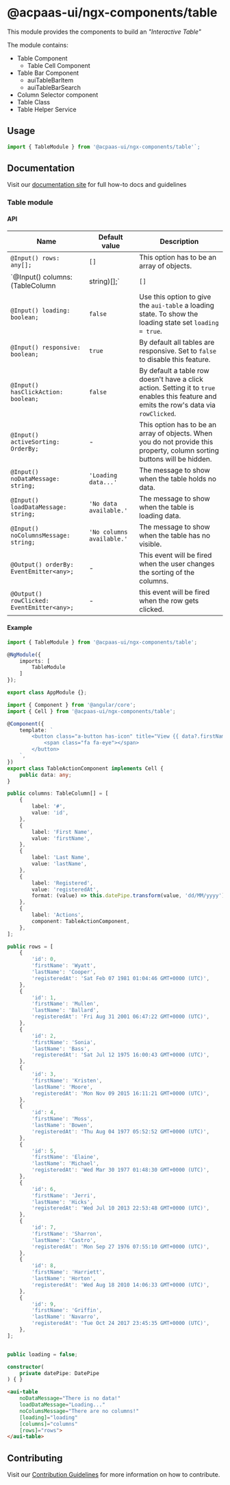 # @acpaas-ui/ngx-components/table

This module provides the components to build an *"Interactive Table"*

The module contains:
- Table Component
    - Table Cell Component
- Table Bar Component
    - auiTableBarItem
    - auiTableBarSearch
- Column Selector component
- Table Class
- Table Helper Service

## Usage

```typescript
import { TableModule } from '@acpaas-ui/ngx-components/table'`;
```

## Documentation

Visit our [documentation site](https://acpaas-ui.digipolis.be/) for full how-to docs and guidelines

### Table module

#### API

| Name         | Default value | Description |
| -----------  | ------ | -------------------------- |
| `@Input() rows: any[];` | `[]` | This option has to be an array of objects. |
| `@Input() columns: (TableColumn|string)[];` | `[]` | An array of TableColumns or an array of strings. Use this option to define and manage the columns of the table. |
| `@Input() loading: boolean;` | `false` | Use this option to give the `aui-table` a loading state. To show the loading state set `loading = true`. |
| `@Input() responsive: boolean;` | `true` | By default all tables are responsive. Set to `false` to disable this feature. |
| `@Input() hasClickAction: boolean;` | `false` | By default a table row doesn't have a click action. Setting it to `true` enables this feature and emits the row's data via `rowClicked`. |
| `@Input() activeSorting: OrderBy;` | - | This option has to be an array of objects. When you do not provide this property, column sorting buttons will be hidden. |
| `@Input() noDataMessage: string;` | `'Loading data...'` | The message to show when the table holds no data. |
| `@Input() loadDataMessage: string;` | `'No data available.'` | The message to show when the table is loading data. |
| `@Input() noColumnsMessage: string;` | `'No columns available.'` | The message to show when the table has no visible. |
| `@Output() orderBy: EventEmitter<any>;` | - | This event will be fired when the user changes the sorting of the columns. |
| `@Output() rowClicked: EventEmitter<any>;` | - | this event will be fired when the row gets clicked. |

#### Example

```typescript
import { TableModule } from '@acpaas-ui/ngx-components/table';

@NgModule({
    imports: [
        TableModule
    ]
});

export class AppModule {};
```

```typescript
import { Component } from '@angular/core';
import { Cell } from '@acpaas-ui/ngx-components/table';

@Component({
	template: `
		<button class="a-button has-icon" title="View {{ data?.firstName }}'s profile">
			<span class="fa fa-eye"></span>
		</button>
	`,
})
export class TableActionComponent implements Cell {
	public data: any;
}
```

```typescript
public columns: TableColumn[] = [
	{
		label: '#',
		value: 'id',
	},
	{
		label: 'First Name',
		value: 'firstName',
	},
	{
		label: 'Last Name',
		value: 'lastName',
	},
	{
		label: 'Registered',
		value: 'registeredAt',
		format: (value) => this.datePipe.transform(value, 'dd/MM/yyyy'),
	},
	{
		label: 'Actions',
		component: TableActionComponent,
	},
];

public rows = [
    {
        'id': 0,
        'firstName': 'Wyatt',
        'lastName': 'Cooper',
        'registeredAt': 'Sat Feb 07 1981 01:04:46 GMT+0000 (UTC)',
    },
    {
        'id': 1,
        'firstName': 'Mullen',
        'lastName': 'Ballard',
        'registeredAt': 'Fri Aug 31 2001 06:47:22 GMT+0000 (UTC)',
    },
    {
        'id': 2,
        'firstName': 'Sonia',
        'lastName': 'Bass',
        'registeredAt': 'Sat Jul 12 1975 16:00:43 GMT+0000 (UTC)',
    },
    {
        'id': 3,
        'firstName': 'Kristen',
        'lastName': 'Moore',
        'registeredAt': 'Mon Nov 09 2015 16:11:21 GMT+0000 (UTC)',
    },
    {
        'id': 4,
        'firstName': 'Moss',
        'lastName': 'Bowen',
        'registeredAt': 'Thu Aug 04 1977 05:52:52 GMT+0000 (UTC)',
    },
    {
        'id': 5,
        'firstName': 'Elaine',
        'lastName': 'Michael',
        'registeredAt': 'Wed Mar 30 1977 01:48:30 GMT+0000 (UTC)',
    },
    {
        'id': 6,
        'firstName': 'Jerri',
        'lastName': 'Hicks',
        'registeredAt': 'Wed Jul 10 2013 22:53:48 GMT+0000 (UTC)',
    },
    {
        'id': 7,
        'firstName': 'Sharron',
        'lastName': 'Castro',
        'registeredAt': 'Mon Sep 27 1976 07:55:10 GMT+0000 (UTC)',
    },
    {
        'id': 8,
        'firstName': 'Harriett',
        'lastName': 'Horton',
        'registeredAt': 'Wed Aug 18 2010 14:06:33 GMT+0000 (UTC)',
    },
    {
        'id': 9,
        'firstName': 'Griffin',
        'lastName': 'Navarro',
        'registeredAt': 'Tue Oct 24 2017 23:45:35 GMT+0000 (UTC)',
    },
];


public loading = false;

constructor(
	private datePipe: DatePipe
) { }
```

```html
<aui-table
    noDataMessage="There is no data!"
    loadDataMessage="Loading..."
    noColumsMessage="There are no columns!"
    [loading]="loading"
    [columns]="columns"
    [rows]="rows">
</aui-table>
```

## Contributing

Visit our [Contribution Guidelines](../../CONTRIBUTING.md) for more information on how to contribute.
